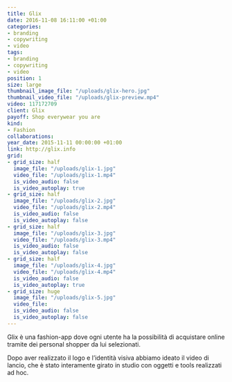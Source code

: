 ```yaml
---
title: Glix
date: 2016-11-08 16:11:00 +01:00
categories:
- branding
- copywriting
- video
tags:
- branding
- copywriting
- video
position: 1
size: large
thumbnail_image_file: "/uploads/glix-hero.jpg"
thumbnail_video_file: "/uploads/glix-preview.mp4"
video: 117172709
client: Glix
payoff: Shop everywear you are
kind:
- Fashion
collaborations: 
year_date: 2015-11-11 00:00:00 +01:00
link: http://glix.info
grid:
- grid_size: half
  image_file: "/uploads/glix-1.jpg"
  video_file: "/uploads/glix-1.mp4"
  is_video_audio: false
  is_video_autoplay: true
- grid_size: half
  image_file: "/uploads/glix-2.jpg"
  video_file: "/uploads/glix-2.mp4"
  is_video_audio: false
  is_video_autoplay: false
- grid_size: half
  image_file: "/uploads/glix-3.jpg"
  video_file: "/uploads/glix-3.mp4"
  is_video_audio: false
  is_video_autoplay: false
- grid_size: half
  image_file: "/uploads/glix-4.jpg"
  video_file: "/uploads/glix-4.mp4"
  is_video_audio: false
  is_video_autoplay: true
- grid_size: huge
  image_file: "/uploads/glix-5.jpg"
  video_file: 
  is_video_audio: false
  is_video_autoplay: false
---
```


Glix è una fashion-app dove ogni utente ha la possibilità di acquistare online tramite dei personal shopper da lui selezionati.

Dopo aver realizzato il logo e l’identità visiva abbiamo ideato il video di lancio, che è stato interamente girato in studio con oggetti e tools realizzati ad hoc.
